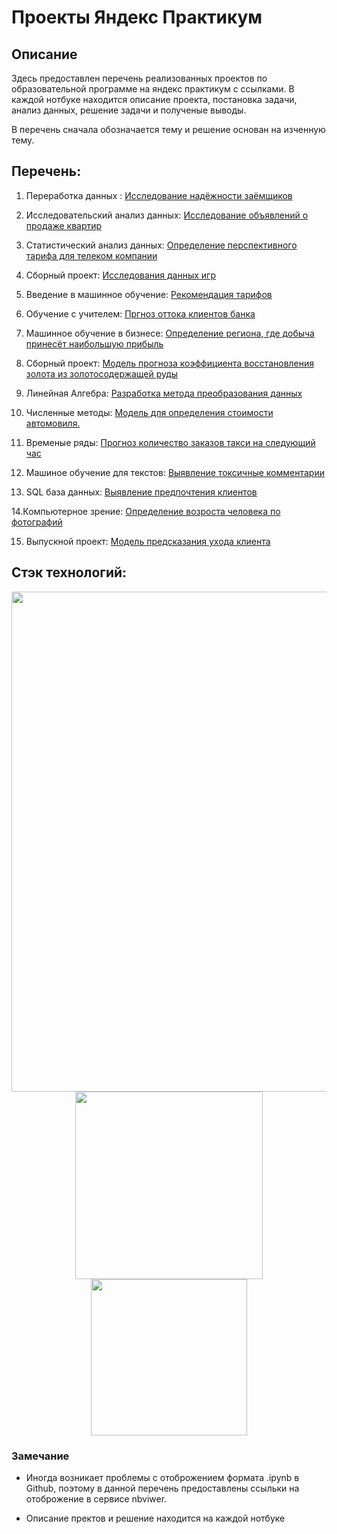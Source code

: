 # Проекты Яндекс Практикум 

## Описание

Здесь предоставлен перечень реализованных проектов  по  образовательной программе на яндекс практикум с ссылками. В каждой нотбуке находится описание проекта, постановка задачи, анализ данных, решение задачи и полученые выводы. 

В перечень сначала обозначается тему и решение основан на изченную тему. 

## Перечень:

 1. Переработка данных : [Исследование надёжности заёмщиков](https://nbviewer.jupyter.org/github/FranVV-Ecu/yandex_practicum/blob/master/01%20Предобработка%20данных/01%20Предобработка%20данных%20.ipynb) 


 2. Исследовательский анализ данных: [Исследование объявлений о продаже квартир](https://nbviewer.jupyter.org/github/FranVV-Ecu/yandex_practicum/blob/master/02%20Исследовательский%20анализ%20данных/02%20Исследовательский%20анализ%20данных.ipynb)


3. Статистический анализ данных: [Определение перспективного тарифа для телеком компании](https://nbviewer.jupyter.org/github/FranVV-Ecu/yandex_practicum/blob/master/03%20Статистический%20анализ%20данных/03%20Статистический%20анализ.ipynb)


4.  Сборный проект: [Исследования данных игр](https://nbviewer.jupyter.org/github/FranVV-Ecu/yandex_practicum/blob/master/04%20Сборный%20проект%201/04%20Сборный%20проект%201.ipynb)


5. Введение в машинное обучение: [Рекомендация тарифов](https://nbviewer.jupyter.org/github/FranVV-Ecu/yandex_practicum/blob/master/05%20Введение%20в%20машинное%20обучение/05%20Введение%20в%20машинное%20обучение.ipynb)



 6. Обучение с учителем: [Пргноз оттока клиентов банка](https://nbviewer.jupyter.org/github/FranVV-Ecu/yandex_practicum/blob/master/06%20Обучение%20с%20учителем/06%20Обучение%20с%20учителем.ipynb)



7. Машинное обучение в бизнесе: [Определение региона, где добыча принесёт наибольшую прибыль ](https://nbviewer.jupyter.org/github/FranVV-Ecu/yandex_practicum/blob/master/07%20Машинное%20обучение%20в%20бизнесе/07%20Машинное%20обучение%20в%20бизнесе.ipynb)



8. Сборный проект: [Модель прогноза коэффициента восстановления золота из золотосодержащей руды](https://nbviewer.jupyter.org/github/FranVV-Ecu/yandex_practicum/blob/master/08%20Сборный%20проект%202/08%20Сборный%20проект%202.ipynb)


9. Линейная Алгебра: [Разработка метода преобразования данных](https://nbviewer.jupyter.org/github/FranVV-Ecu/yandex_practicum/blob/master/09%20Линейная%20Алгебра/09%20Линейная%20алгебра.ipynb)

10. Численные методы: [Модель для определения стоимости автомовиля.](https://nbviewer.jupyter.org/github/FranVV-Ecu/yandex_practicum/blob/master/10%20Численные%20методы/10%20number_methods.ipynb)

11. Временые ряды: [Прогноз количество заказов такси на следующий час](https://nbviewer.jupyter.org/github/FranVV-Ecu/yandex_practicum/blob/master/11%20Временые%20ряды/11%20Временые%20ряды.ipynb)

12. Машиное обучение для текстов: [Выявление токсичные комментарии](https://nbviewer.jupyter.org/github/FranVV-Ecu/yandex_practicum/blob/master/12%20Машиное%20обучение%20для%20текстов/12%20Машиное%20обучение%20для%20текста%20.ipynb)

13. SQL база данных: [Выявление предпочтения клиентов](https://nbviewer.jupyter.org/github/FranVV-Ecu/yandex_practicum/blob/master/13%20SQL%20база%20данных/13%20SQL%20база%20данных.ipynb)

14.Компьютерное зрение: [Определение возроста человека по фотографий](https://nbviewer.jupyter.org/github/FranVV-Ecu/yandex_practicum/blob/master/14%20Компьютерное%20зрение/14%20Компьтероне%20зрение.ipynb)

15. Выпускной проект: [Модель предсказания ухода клиента](https://nbviewer.jupyter.org/github/FranVV-Ecu/yandex_practicum/blob/master/16%20Выпусконой%20проект/16%20Финальный%20проект.ipynb)

## Стэк технологий:

<p align="center">

<img src="https://cdn.fs.teachablecdn.com/ObeQI4RnRimzDdQo6R41" width="800">
<img src="https://miro.medium.com/max/633/1*Y2v3PrF1rUQRUHwOcXJznA.png" width="300">
<img src="https://media-exp1.licdn.com/dms/image/C4D12AQH8KUjpcLFczw/article-cover_image-shrink_600_2000/0?e=1603324800&v=beta&t=tMQOA_kdisIaHw-3BBCEfFnnjHEyMhZO1ykiEX8aS6o" width="250">
</p>

### Замечание

* Иногда возникает проблемы с отоброжением формата .ipynb в Github, поэтому в данной перечень предоставлены ссыльки на отоброжение в сервисе nbviwer.

* Описание пректов и решение находится на каждой нотбуке


